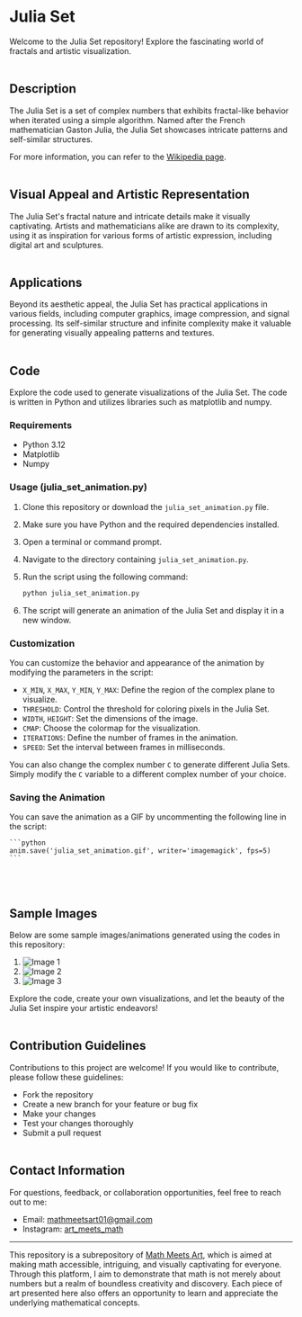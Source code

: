 # Julia Set

Welcome to the Julia Set repository! Explore the fascinating world of fractals and artistic visualization.
<br/><br/>

## Description

The Julia Set is a set of complex numbers that exhibits fractal-like behavior when iterated using a simple algorithm. Named after the French mathematician Gaston Julia, the Julia Set showcases intricate patterns and self-similar structures.

For more information, you can refer to the [Wikipedia page](https://en.wikipedia.org/wiki/Julia_set).
<br/><br/>

## Visual Appeal and Artistic Representation

The Julia Set's fractal nature and intricate details make it visually captivating. Artists and mathematicians alike are drawn to its complexity, using it as inspiration for various forms of artistic expression, including digital art and sculptures.
<br/><br/>

## Applications

Beyond its aesthetic appeal, the Julia Set has practical applications in various fields, including computer graphics, image compression, and signal processing. Its self-similar structure and infinite complexity make it valuable for generating visually appealing patterns and textures.
<br/><br/>

## Code

Explore the code used to generate visualizations of the Julia Set. The code is written in Python and utilizes libraries such as matplotlib and numpy.

### Requirements

- Python 3.12
- Matplotlib
- Numpy

### Usage (julia_set_animation.py)

1. Clone this repository or download the `julia_set_animation.py` file.
2. Make sure you have Python and the required dependencies installed.
3. Open a terminal or command prompt.
4. Navigate to the directory containing `julia_set_animation.py`.
5. Run the script using the following command:

    ```bash
    python julia_set_animation.py
    ```

6. The script will generate an animation of the Julia Set and display it in a new window.

### Customization

You can customize the behavior and appearance of the animation by modifying the parameters in the script:

- `X_MIN`, `X_MAX`, `Y_MIN`, `Y_MAX`: Define the region of the complex plane to visualize.
- `THRESHOLD`: Control the threshold for coloring pixels in the Julia Set.
- `WIDTH`, `HEIGHT`: Set the dimensions of the image.
- `CMAP`: Choose the colormap for the visualization.
- `ITERATIONS`: Define the number of frames in the animation.
- `SPEED`: Set the interval between frames in milliseconds.

You can also change the complex number `C` to generate different Julia Sets. Simply modify the `C` variable to a different complex number of your choice.

### Saving the Animation

You can save the animation as a GIF by uncommenting the following line in the script:

    ```python
    anim.save('julia_set_animation.gif', writer='imagemagick', fps=5)
    ```
<br/><br/>

## Sample Images

Below are some sample images/animations generated using the codes in this repository:

1. ![Image 1](image1.png)
2. ![Image 2](image2.png)
3. ![Image 3](image3.png)

Explore the code, create your own visualizations, and let the beauty of the Julia Set inspire your artistic endeavors!
<br/><br/>

## Contribution Guidelines

Contributions to this project are welcome! If you would like to contribute, please follow these guidelines:
- Fork the repository
- Create a new branch for your feature or bug fix
- Make your changes
- Test your changes thoroughly
- Submit a pull request
<br/><br/>

## Contact Information

For questions, feedback, or collaboration opportunities, feel free to reach out to me:
- Email: mathmeetsart01@gmail.com
- Instagram: [art_meets_math](https://www.instagram.com/art_meets_math/)

---

This repository is a subrepository of [Math Meets Art](https://www.instagram.com/art_meets_math/), which is aimed at making math accessible, intriguing, and visually captivating for everyone. Through this platform, I aim to demonstrate that math is not merely about numbers but a realm of boundless creativity and discovery. Each piece of art presented here also offers an opportunity to learn and appreciate the underlying mathematical concepts.
